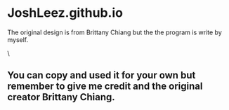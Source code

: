 # JoshLeez.github.io

<p>The original design is from Brittany Chiang but the the program is write by myself.</p>\

<h2>You can copy and used it for your own but remember to give me credit and the original creator Brittany Chiang.</h2>

